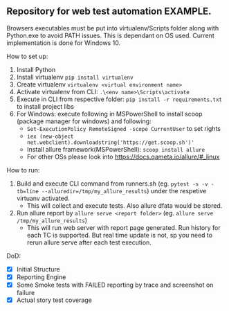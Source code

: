 
## Repository for web test automation EXAMPLE.

Browsers executables must be put into virtualenv/Scripts folder along with
Python.exe to avoid PATH issues. This is dependant on OS used. Current
implementation is done for Windows 10.

How to set up:
1. Install Python
2. Install virtualenv `pip install virtualenv`
3. Create virtualenv `virtualenv <virtual environment name>`
3. Activate virtualenv from CLI: `.\<env name>\Scripts\activate`
2. Execute in CLI from respective folder: `pip install -r requirements.txt` to install project libs
6. For Windows: execute following in MSPowerShell to install scoop (package manager for windows) and following:
   - `Set-ExecutionPolicy RemoteSigned -scope CurrentUser` to set rights
   - `iex (new-object net.webclient).downloadstring('https://get.scoop.sh')'`
   - Install allure framework(MSPowerShell): `scoop install allure`
   - For other OSs please look into https://docs.qameta.io/allure/#_linux

How to run:
1. Build and execute CLI command from runners.sh (eg. `pytest -s -v -tb=line --alluredir=/tmp/my_allure_results`) under the respetive virtuanv activated.
   - This will collect and execute tests. Also allure dfata would be stored.
2. Run allure report by `allure serve <report folder>` (eg. `allure serve /tmp/my_allure_results`)
   - This will run web server with report page generated. Run history for each TC is supported. But real time update is not, sp you need to rerun allure serve after each test execution.


DoD:
- [x] Initial Structure
- [x] Reporting Engine
- [x] Some Smoke tests with FAILED reporting by trace and screenshot on failure
- [x] Actual story test coverage
